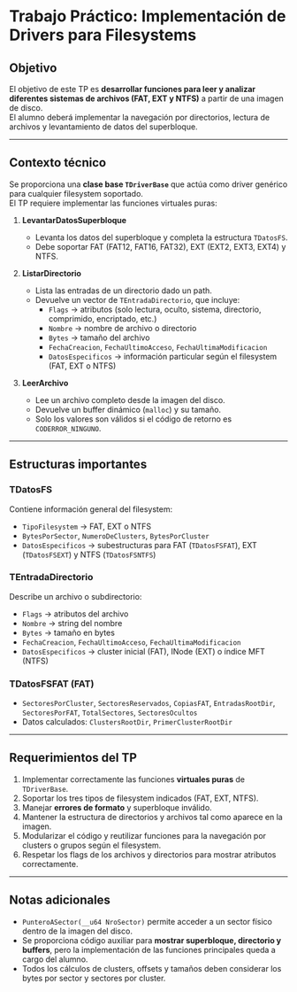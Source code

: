 # Trabajo Práctico: Implementación de Drivers para Filesystems

## Objetivo
El objetivo de este TP es **desarrollar funciones para leer y analizar diferentes sistemas de archivos (FAT, EXT y NTFS)** a partir de una imagen de disco.  
El alumno deberá implementar la navegación por directorios, lectura de archivos y levantamiento de datos del superbloque.

---

## Contexto técnico

Se proporciona una **clase base `TDriverBase`** que actúa como driver genérico para cualquier filesystem soportado.  
El TP requiere implementar las funciones virtuales puras:

1. **LevantarDatosSuperbloque**  
   - Levanta los datos del superbloque y completa la estructura `TDatosFS`.  
   - Debe soportar FAT (FAT12, FAT16, FAT32), EXT (EXT2, EXT3, EXT4) y NTFS.

2. **ListarDirectorio**  
   - Lista las entradas de un directorio dado un path.  
   - Devuelve un vector de `TEntradaDirectorio`, que incluye:
     - `Flags` → atributos (solo lectura, oculto, sistema, directorio, comprimido, encriptado, etc.)
     - `Nombre` → nombre de archivo o directorio
     - `Bytes` → tamaño del archivo
     - `FechaCreacion`, `FechaUltimoAcceso`, `FechaUltimaModificacion`
     - `DatosEspecificos` → información particular según el filesystem (FAT, EXT o NTFS)

3. **LeerArchivo**  
   - Lee un archivo completo desde la imagen del disco.  
   - Devuelve un buffer dinámico (`malloc`) y su tamaño.  
   - Solo los valores son válidos si el código de retorno es `CODERROR_NINGUNO`.

---

## Estructuras importantes

### TDatosFS
Contiene información general del filesystem:

- `TipoFilesystem` → FAT, EXT o NTFS  
- `BytesPorSector`, `NumeroDeClusters`, `BytesPorCluster`  
- `DatosEspecificos` → subestructuras para FAT (`TDatosFSFAT`), EXT (`TDatosFSEXT`) y NTFS (`TDatosFSNTFS`)  

### TEntradaDirectorio
Describe un archivo o subdirectorio:

- `Flags` → atributos del archivo  
- `Nombre` → string del nombre  
- `Bytes` → tamaño en bytes  
- `FechaCreacion`, `FechaUltimoAcceso`, `FechaUltimaModificacion`  
- `DatosEspecificos` → cluster inicial (FAT), INode (EXT) o índice MFT (NTFS)  

### TDatosFSFAT (FAT)
- `SectoresPorCluster`, `SectoresReservados`, `CopiasFAT`, `EntradasRootDir`, `SectoresPorFAT`, `TotalSectores`, `SectoresOcultos`  
- Datos calculados: `ClustersRootDir`, `PrimerClusterRootDir`

---

## Requerimientos del TP

1. Implementar correctamente las funciones **virtuales puras** de `TDriverBase`.  
2. Soportar los tres tipos de filesystem indicados (FAT, EXT, NTFS).  
3. Manejar **errores de formato** y superbloque inválido.  
4. Mantener la estructura de directorios y archivos tal como aparece en la imagen.  
5. Modularizar el código y reutilizar funciones para la navegación por clusters o grupos según el filesystem.  
6. Respetar los flags de los archivos y directorios para mostrar atributos correctamente.

---

## Notas adicionales

- `PunteroASector(__u64 NroSector)` permite acceder a un sector físico dentro de la imagen del disco.  
- Se proporciona código auxiliar para **mostrar superbloque, directorio y buffers**, pero la implementación de las funciones principales queda a cargo del alumno.  
- Todos los cálculos de clusters, offsets y tamaños deben considerar los bytes por sector y sectores por cluster.
